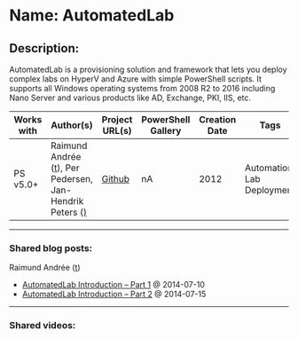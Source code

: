 # Name: AutomatedLab

## Description:
AutomatedLab is a provisioning solution and framework that lets you deploy complex labs on HyperV and Azure with simple PowerShell scripts. It supports all Windows operating systems from 2008 R2 to 2016 including Nano Server and various products like AD, Exchange, PKI, IIS, etc. 

| Works with | Author(s) | Project URL(s) | PowerShell Gallery | Creation Date | Tags |
|------------|--------|-------------------|--------------------|---------------|------|
| PS v5.0+ | Raimund Andrée (<a href="https://twitter.com/raimundandree" target="_blank">t</a>), Per Pedersen, Jan-Hendrik Peters (<a href="https://twitter.com/nyanhp">) | [Github](https://github.com/AutomatedLab/AutomatedLab) | nA | 2012 | Automation, Lab Deployment |

____
### Shared blog posts:
Raimund Andrée (<a href="https://twitter.com/raimundandree" target="_blank">t</a>)
- [AutomatedLab Introduction – Part 1](https://blogs.technet.microsoft.com/fieldcoding/2014/07/10/automatedlab-introduction-part-1/) @ 2014-07-10
- [AutomatedLab Introduction – Part 2](https://blogs.technet.microsoft.com/fieldcoding/2014/07/15/automatedlab-introduction-part-2/) @ 2014-07-15

____
### Shared videos:




